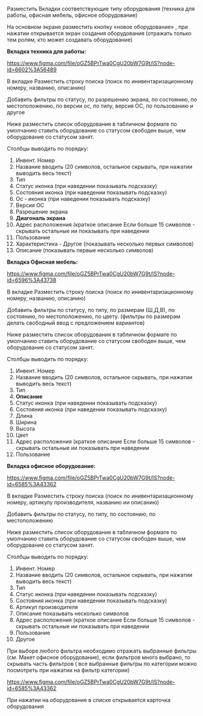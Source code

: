 Разместить Вкладки соответствующие типу оборудования (техника для работы, офисная мебель, офисное оборудование)

На основном экране разместить кнопку «новое оборудование» , при нажатии открывается экран создания оборудования (отражать только тем ролям, кто может создавать оборудование)

**Вкладка техника для работы:**

<https://www.figma.com/file/oGZ5BPrTwa0CgU20bW7G9t/IS?node-id=6602%3A56489>

В вкладке Разместить строку поиска (поиск по инивентаризационному номеру, названию, описанию)



Добавить фильтры по статусу, по разрешению экрана, по состоянию, по местоположению, по версии ос, по типу, версия ОС, по пользованию и другое



Ниже разместить список оборудования в табличном формате по умолчанию ставить оборудование со статусом свободен выше, чем оборудование со статусом занят.

Столбцы выводить по порядку:

1. Инвент. Номер
2. Название вводить (20 символов, остальное скрывать, при нажатии выводить весь текст)
3. Тип
4. Статус иконка (при наведении показывать подсказку)
5. Состояния иконка (при наведении показывать подсказку)
6. Ос - иконка (при наведении показывать подсказку)
7. Версия ОС
8. Разрешение экрана
9. **Диагональ экрана**
10. Адрес расположения (краткое описание Если больше 15 символов - скрывать остальные ии показывать при наведении
11. Пользование
12. Характеристика - Другое (показывать несколько первых символов)
13. Описание (показывать первые несколько символов)

**Вкладка Офисная мебель:**

<https://www.figma.com/file/oGZ5BPrTwa0CgU20bW7G9t/IS?node-id=6596%3A43738>

В вкладке Разместить строку поиска (поиск по инивентаризационному номеру, названию, описанию)

Добавить фильтры по статусу, по типу, по размерам (Ш,Д,В), по состоянию, по местоположению, по цвету. (фильтры по размерам делать свободный ввод с предложением вариантов)

Ниже разместить список оборудования в табличном формате по умолчанию ставить оборудование со статусом свободен выше, чем оборудование со статусом занят.

Столбцы выводить по порядку:

1. Инвент. Номер
2. Название вводить (20 символов, остальное скрывать, при нажатии выводить весь текст)
3. Тип
4. **Описание**
5. Статус иконка (при наведении показывать подсказку)
6. Состояния иконка (при наведении показывать подсказку)
7. Длина
8. Ширина
9. Высота
10. Цвет
11. Адрес расположения (краткое описание Если больше 15 символов - скрывать остальные ии показывать при наведении
12. Пользование

**Вкладка офисное оборудование:**

<https://www.figma.com/file/oGZ5BPrTwa0CgU20bW7G9t/IS?node-id=6585%3A43362>

В вкладке Разместить строку поиска (поиск по инивентаризационному номеру, артикулу производителя, названию ии описанию)

Добавить фильтры по статусу, по типу, по состоянию, по местоположению

Ниже разместить список оборудования в табличном формате по умолчанию ставить оборудование со статусом свободен выше, чем оборудование со статусом занят.

Столбцы выводить по порядку:

1. Инвент. Номер
2. Название вводить (20 символов, остальное скрывать, при нажатии выводить весь текст)
3. Тип
4. Статус иконка (при наведении показывать подсказку)
5. Состояния иконка (при наведении показывать подсказку)
6. Артикул производителя
7. Описание показывать несколько символов
8. Адрес расположения (краткое описание Если больше 15 символов - скрывать остальные ии показывать при наведении
9. Пользование
10. Другое

При выборе любого фильтра необходимо отражать выбранные фильтры (см. Макет офисное оборудование), если фильтров много выбрано, то скрывать часть фильтров ( все выбранные фильтры по категории можно посмотреть при нажатии на фильтр категории)

<https://www.figma.com/file/oGZ5BPrTwa0CgU20bW7G9t/IS?node-id=6585%3A43362>

При нажатии на оборудование в списке открывается карточка оборудования